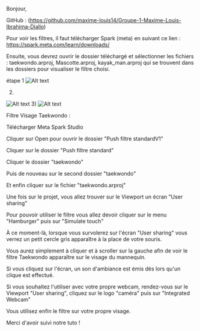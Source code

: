 Bonjour,

GitHub : (https://github.com/maxime-louis14/Groupe-1-Maxime-Louis-Ibrahima-Diallo)

Pour voir les filtres, il faut télécharger Spark (meta) en suivant ce lien : https://spark.meta.com/learn/downloads/

Ensuite, vous devrez ouvrir le dossier téléchargé et sélectionner les fichiers : taekwondo.arproj, Mascotte.arproj, kayak_man.arproj qui se trouvent dans les dossiers pour visualiser le filtre choisi.

étape 1
![Alt text](image.png)

2) 
![Alt text](image-2.png)
3)
![Alt text](image-1.png)


Filtre Visage Taekwondo :

Télécharger Meta Spark Studio

Cliquer sur Open pour ouvrir le dossier
"Push filtre standardV1"

Cliquer sur le dossier
"Push filtre standard"

Cliquer le dossier
"taekwondo"

Puis de nouveau sur le second dossier "taekwondo"

Et enfin cliquer sur le fichier "taekwondo.arproj"

Une fois sur le projet, vous allez trouver sur le Viewport un écran "User sharing"

Pour pouvoir utiliser le filtre vous allez devoir cliquer sur le menu "Hamburger" puis sur "Simulate touch"

À ce moment-là, lorsque vous survolerez sur l'écran "User sharing" vous verrez un petit cercle gris apparaître à la place de votre souris.

Vous aurez simplement à cliquer et à scroller sur la gauche afin de voir le filtre Taekwondo apparaître sur le visage du mannequin.

Si vous cliquez sur l'écran, un son d'ambiance est émis dès lors qu'un clique est effectué.

Si vous souhaitez l'utiliser avec votre propre webcam, rendez-vous sur le Viewport "User sharing", cliquez sur le logo "caméra" puis sur "Integrated Webcam"

Vous utilisez enfin le filtre sur votre propre visage.

Merci d'avoir suivi notre tuto !
